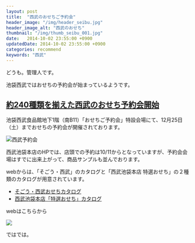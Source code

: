 ```yaml
---
layout: post
title:  "西武のおせちご予約会"
header_image: "/img/header_seibu.jpg"
header_image_alt: "西武のおせち"
thumbnail: "/img/thumb_seibu_001.jpg"
date:   2014-10-02 23:55:00 +0900
updatedDate: 2014-10-02 23:55:00 +0900
categories: recommend
keywords: "西武"
---
```


どうも。管理人です。

池袋西武ではおせちの予約会が始まっているようです。

<!-- more -->

## [約240種類を揃えた西武のおせち予約会開始](https://www2.seibu.jp/wsc/010/N000037305/1528/info_d_pv)

池袋西武食品館地下1階（南B11）「おせちご予約会」特設会場にて、12月25日（土）までおせちの予約会が開催されております。

![西武予約会](/img/img_seibu_yoyaku.jpg)

西武池袋本店のHPでは、店頭での予約は10/11からとなっていますが、予約会会場はすでに出来上がって、商品サンプルも並んでおります。

webからは、「そごう・西武」のカタログと「西武池袋本店 特選おせち」の２種類のカタログが用意されています。

<ul>
<li><a href="http://e-catalog.seibu.jp/common/20101010/001/index.html" target="_blank">そごう・西武おせちカタログ</a></li>
<li><a href="http://e-catalog.seibu.jp/010/20101005/001/index.html" target="_blank">西武池袋本店「特選おせち」カタログ</a></li>
</ul>

webはこちらから

<a href="http://edepart.7netshopping.jp/ss/brand/001178/sweets-foods/" target="_blank">
<img src="http://img.edepart.7netshopping.jp/contents/inc/brand/001178/pc/images/logo_001178.jpg">
</a>


ではでは。